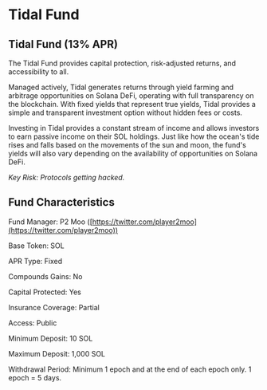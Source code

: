 # Tidal Fund

## Tidal Fund (13% APR)

The Tidal Fund provides capital protection, risk-adjusted returns, and accessibility to all.

Managed actively, Tidal generates returns through yield farming and arbitrage opportunities on Solana DeFi, operating with full transparency on the blockchain. With fixed yields that represent true yields, Tidal provides a simple and transparent investment option without hidden fees or costs.

Investing in Tidal provides a constant stream of income and allows investors to earn passive income on their SOL holdings. Just like how the ocean's tide rises and falls based on the movements of the sun and moon, the fund's yields will also vary depending on the availability of opportunities on Solana DeFi.

_Key Risk: Protocols getting hacked._

## Fund Characteristics

Fund Manager: P2 Moo ([https://twitter.com/player2moo](https://twitter.com/player2moo))

Base Token: SOL

APR Type: Fixed

Compounds Gains: No

Capital Protected: Yes

Insurance Coverage: Partial

Access: Public

Minimum Deposit: 10 SOL

Maximum Deposit: 1,000 SOL

Withdrawal Period: Minimum 1 epoch and at the end of each epoch only. 1 epoch = 5 days.
